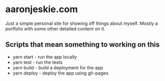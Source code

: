 # aaronjeskie.com
Just a simple personal site for showing off things about myself. Mostly a portfolio with some other detailed content on it.

## Scripts that mean something to working on this
- yarn start - run the app locally
- yarn test - run the tests
- yarn build - build a deployment for the app
- yarn deploy - deploy the app using gh-pages